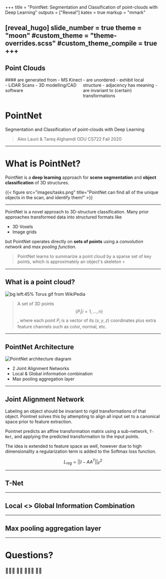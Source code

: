 +++
title = "PointNet: Segmentation and Classification of point-clouds with Deep Learning"
outputs = ["Reveal"]
katex = true
markup = "mmark"

[reveal_hugo]
slide_number = true
theme = "moon"
#custom_theme = "theme-overrides.scss"
#custom_theme_compile = true
+++
---

## Point Clouds
<style>
.container{
    display: flex;
}
.col{
    flex: 1;
}
</style>

<div class="container" data-markdown>
<div class="col">
#### are generated from
 - MS Kinect 
 - LiDAR Scans
 - 3D modelling/CAD software
</div>

<div class="col">
- are unordered
- exhibit local structure
  - adjacency has meaning
- are invariant to (certain) transformations
</div>
</div>

# PointNet
Segmentation and Classification of point-clouds with Deep Learning

> Alex Launi & Tareq Alghamdi
> ODU CS722 Fall 2020

---

# What is PointNet?
PointNet is a **deep learning** approach for **scene segmentation** and **object classification** of 3D structures.

{{< figure src="images/tasks.png" title="PointNet can find all of the unique objects in the scan, and identify them!" >}}

---

PointNet is a novel approach to 3D-structure classification. Many prior approaches transformed data into structured formats like
 - 3D Voxels
 - Image grids

but PointNet operates directly on **sets of points** using a *convolution network* and *max pooling function*.

> PointNet learns to summarize a point cloud by a sparse set of key points, which is approximately an object's skeleton 💀

---

## What is a point cloud?
![bg left:45% Torus gif from WikiPedia](images/Point_cloud_torus.gif)
> A set of 3D points
> $$ \{ P_{i} | i = 1,\ldots,n \} $$, where each point $P_i$ is a vector of its  $(x,y,z)$ coordinates plus extra feature channels such as color, normal, etc.

---

## PointNet Architecture
![PointNet architecture diagram](images/architecture.png)
- 2 Joint Alignment Networks
- Local & Global information combination
- Max pooling aggregation layer

---

## Joint Alignment Network
Labeling an object should be invariant to rigid transformations of that object.
Pointnet solves this by attempting to align all input set to a canonical space prior to feature extraction.

Pointnet predicts an affine transformation matrix using a sub-network, `T-Net`, and applying the predicted transformation
to the input points.

The idea is extended to feature space as well, however due to high dimensionality a regularization term is added to the 
Softmax loss function.

$$ L_{reg} = ||I - AA^T||_F^2 $$

---

## T-Net

---

## Local <> Global Information Combination

---

## Max pooling aggregation layer

---

# Questions?
### 🙋🏿‍♂️ 🙋🏻 🙋🏽‍♀️ 🙋‍♂️
